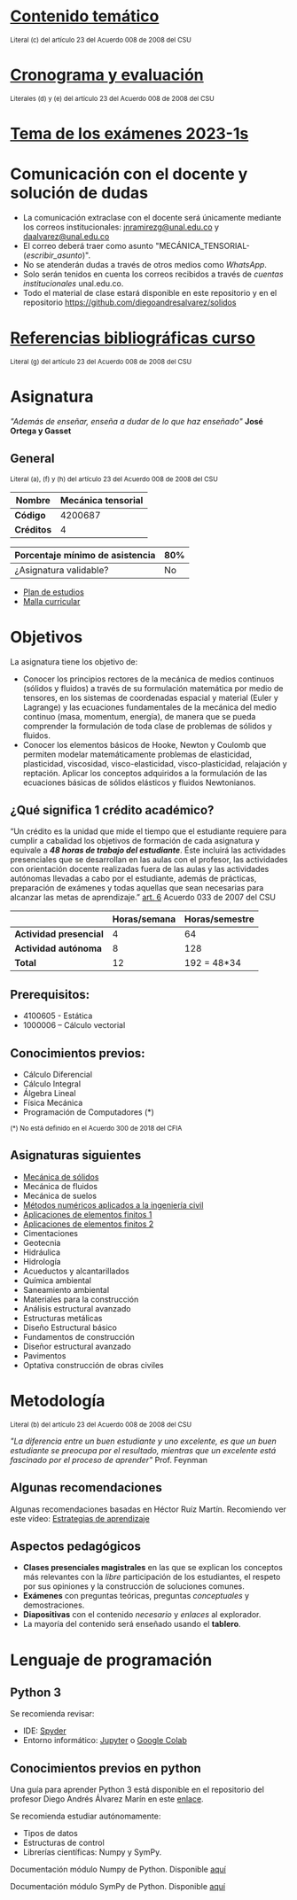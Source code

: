 # [Contenido temático](/docs/contenido_tematico.md)
<sub>Literal (c) del artículo 23 del Acuerdo 008 de 2008 del CSU</sub>

# [Cronograma y evaluación](/docs/cronograma_2023-1s.md)
<sub>Literales (d) y (e) del artículo 23 del Acuerdo 008 de 2008 del CSU</sub>

# [Tema de los exámenes 2023-1s](/docs/temas_examenes_2023-1s.md)

# Comunicación con el docente y solución de dudas
- La comunicación extraclase con el docente será únicamente mediante los correos institucionales: jnramirezg@unal.edu.co y daalvarez@unal.edu.co
- El correo deberá traer como asunto "MECÁNICA_TENSORIAL-(_escribir_asunto_)".
- No se atenderán dudas a través de otros medios como _WhatsApp_.
- Solo serán tenidos en cuenta los correos recibidos a través de _cuentas institucionales_ unal.edu.co.
- Todo el material de clase estará disponible en este repositorio y en el repositorio https://github.com/diegoandresalvarez/solidos

# [Referencias bibliográficas curso](/docs/referencias_curso.md)
<sub>Literal (g) del artículo 23 del Acuerdo 008 de 2008 del CSU</sub>

# Asignatura
*"Además de enseñar, enseña a dudar de lo que haz enseñado"* **José Ortega y Gasset**

## General
<sub>Literal (a), (f) y (h) del artículo 23 del Acuerdo 008 de 2008 del CSU	</sub>

| **Nombre**   | Mecánica tensorial  |
| ---          | ---                 |
| **Código**   | 4200687             |
| **Créditos** | 4                   |

| Porcentaje mínimo de asistencia | **80%** |
| ---                             | ---     |
| ¿Asignatura validable?          | No      |

- [Plan de estudios](https://www.legal.unal.edu.co/rlunal/home/doc.jsp?d_i=92461)
- [Malla curricular](http://mallas.manizales.unal.edu.co/facultades/ingenieriaYArquitectura/civil/index.html)


# Objetivos
La asignatura tiene los objetivo de:

- Conocer los principios rectores de la mecánica de medios continuos (sólidos y fluidos) a través de su formulación matemática por medio de tensores, en los sistemas de coordenadas espacial y material (Euler y Lagrange) y las ecuaciones fundamentales de la mecánica del medio continuo (masa, momentum, energía), de manera que se pueda comprender la formulación de toda clase de problemas de sólidos y fluidos. 
- Conocer los elementos básicos de Hooke, Newton y Coulomb que permiten modelar matemáticamente problemas de elasticidad, plasticidad, viscosidad, visco-elasticidad, visco-plasticidad, relajación y reptación. Aplicar los conceptos adquiridos a la formulación de las ecuaciones básicas de sólidos elásticos y fluidos Newtonianos.

## ¿Qué significa 1 crédito académico?

“Un crédito es la unidad que mide el tiempo que el estudiante requiere para cumplir a cabalidad los objetivos de formación de cada asignatura y equivale a ***48 horas de trabajo del estudiante***. Éste incluirá las actividades presenciales que se desarrollan en las aulas con el profesor, las actividades con orientación docente realizadas fuera de las aulas y las actividades autónomas llevadas a cabo por el estudiante, además de prácticas, preparación de exámenes y todas aquellas que sean necesarias para alcanzar las metas de aprendizaje.” [art. 6](http://www.legal.unal.edu.co/rlunal/home/doc.jsp?d_i=34245#6) Acuerdo 033 de 2007 del CSU


|                            | Horas/semana | Horas/semestre |
| ---                        | ---          | ---            |
| **Actividad presencial**   |      4       |       64       |
| **Actividad autónoma**     |      8       |       128       |
| **Total**                  |      12       |   192 = 48*34  |


## Prerequisitos: 
- 4100605 - Estática
- 1000006 – Cálculo vectorial

## Conocimientos previos:
- Cálculo Diferencial
- Cálculo Integral
- Álgebra Lineal
- Física Mecánica
- Programación de Computadores (*)


<sub>(*) No está definido en el Acuerdo 300 de 2018 del CFIA</sub>



## Asignaturas siguientes
- [Mecánica de sólidos](https://github.com/jnramirezg/mecanica_de_solidos)
- Mecánica de fluidos
- Mecánica de suelos
- [Métodos numéricos aplicados a la ingeniería civil](https://github.com/jnramirezg/metodos_numericos_ingenieria_civil)
- [Aplicaciones de elementos finitos 1](https://github.com/diegoandresalvarez/elementosfinitos)
- [Aplicaciones de elementos finitos 2](https://github.com/diegoandresalvarez/elementosfinitos)
- Cimentaciones
- Geotecnia
- Hidráulica
- Hidrología
- Acueductos y alcantarillados
- Química ambiental
- Saneamiento ambiental
- Materiales para la construcción
- Análisis estructural avanzado
- Estructuras metálicas
- Diseño Estructural básico
- Fundamentos de construcción
- Diseñor estructural avanzado
- Pavimentos
- Optativa construcción de obras civiles


# Metodología

<sub>Literal (b) del artículo 23 del Acuerdo 008 de 2008 del CSU</sub>

*"La diferencia entre un buen estudiante y uno excelente, es que un buen estudiante se preocupa por el resultado, mientras que un excelente está fascinado por el proceso de aprender"* Prof. Feynman

## Algunas recomendaciones

Algunas recomendaciones basadas en Héctor Ruíz Martín. Recomiendo ver este vídeo: [Estrategias de aprendizaje](https://www.youtube.com/watch?v=MI-oDMh9dJs)  


## Aspectos pedagógicos

- **Clases presenciales magistrales** en las que se explican los conceptos más relevantes con la *libre* participación de los estudiantes, el respeto por sus opiniones y la construcción de soluciones comunes.
- **Exámenes** con preguntas teóricas, preguntas *conceptuales* y demostraciones.
- **Diapositivas** con el contenido *necesario* y *enlaces* al explorador.
- La mayoría del contenido será enseñado usando el **tablero**.

# Lenguaje de programación
## **Python 3**
Se recomienda revisar:
- IDE: [Spyder](https://www.spyder-ide.org/)
- Entorno informático: [Jupyter](https://jupyter.org/) o [Google Colab](https://colab.research.google.com/)

## Conocimientos previos en python
Una guía para aprender Python 3 está disponible en el repositorio del profesor Diego Andrés Álvarez Marín en este [enlace](https://github.com/diegoandresalvarez/programaciondecomputadores/blob/master/docs/python3/codigos_y_diapositivas.md).

Se recomienda estudiar autónomamente:
- Tipos de datos
- Estructuras de control
- Librerías científicas: Numpy y SymPy.

Documentación módulo Numpy de Python. Disponible [aquí](https://numpy.org/doc/stable/)

Documentación módulo SymPy de Python. Disponible [aquí](https://docs.sympy.org/latest/index.html) 

